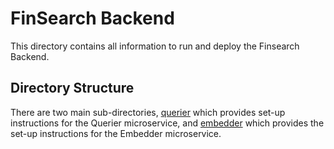 # FinSearch Backend
This directory contains all information to run and deploy the Finsearch Backend. 

## Directory Structure
There are two main sub-directories, [querier](querier/) which provides set-up instructions for the Querier microservice, and [embedder](embedder/) which provides the set-up instructions for the Embedder microservice.